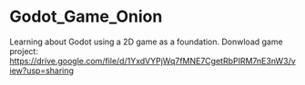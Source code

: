 # Godot_Game_Onion
Learning about Godot using a 2D game as a foundation.
Donwload game project: https://drive.google.com/file/d/1YxdVYPjWq7fMNE7CgetRbPIRM7nE3nW3/view?usp=sharing

